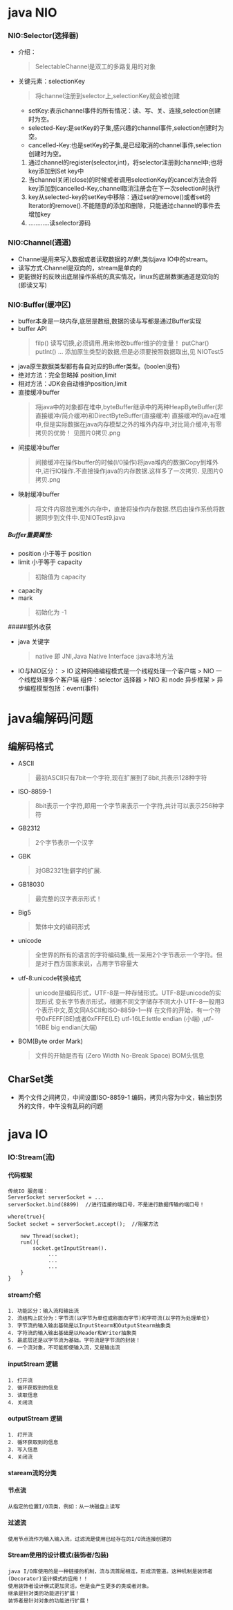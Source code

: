

# java NIO

### NIO:Selector(选择器)
+ 介绍：
    > SelectableChannel是双工的多路复用的对象
+ 关键元素：selectionKey
    > 将channel注册到selector上,selectionKey就会被创建
    + setKey:表示channel事件的所有情况：读、写、关、连接,selection创建时为空。
    + selected-Key:是setKey的子集,感兴趣的channel事件,selection创建时为空。
    + cancelled-Key:也是setKey的子集,是已经取消的channel事件,selection创建时为空。
    1. 通过channel的register(selector,int)，将selector注册到channel中;也将key添加到Set key中
    1. 当channel关闭(close)的时候或者调用selectionKey的cancel方法会将key添加到cancelled-Key,channel取消注册会在下一次selection时执行
    1. key从selected-key的setKey中移除：通过set的remove()或者set的Iterator的remove().不能随意的添加和删除，只能通过channel的事件去增加key
    1. ............读selector源码
    
### NIO:Channel(通道)
+ Channel是用来写入数据或者读取数据的*对象*!,类似java IO中的stream。
+ 读写方式:Channel是双向的，stream是单向的
+ 更能很好的反映出底层操作系统的真实情况，linux的底层数据通道是双向的(即读又写)
### NIO:Buffer(缓冲区)
+ buffer本身是一块内存,底层是数组,数据的读与写都是通过Buffer实现
+ buffer API
    > filp() 读写切换,必须调用.用来修改buffer维护的变量！
    > putChar() putInt() ... 添加原生类型的数据,但是必须要按照数据取出,见 NIOTest5
+ java原生数据类型都有各自对应的Buffer类型。(boolen没有)
+ 绝对方法：完全忽略掉 position,limit
+ 相对方法：JDK会自动维护position,limit
+ 直接缓冲buffer
    > 将java中的对象都在堆中,byteBuffer继承中的两种HeapByteBuffer(非直接缓冲/简介缓冲)和DirectByteBuffer(直接缓冲)
    直接缓冲的java在堆中,但是实际数据在java内存模型之外的堆外内存中,对比简介缓冲,有零拷贝的优势！ 见图片0拷贝.png
+ 间接缓冲buffer    
    > 间接缓冲在操作buffer的时候(I/0操作)将java堆内的数据Copy到堆外中,进行IO操作.不直接操作java的内存数据.这样多了一次拷贝. 见图片0拷贝.png
+ 映射缓冲buffer
    > 将文件内容放到堆外内存中，直接将操作内存数据.然后由操作系统将数据同步到文件中.见NIOTest9.java
##### Buffer重要属性:
+ position  小于等于 position
+ limit 小于等于 capacity 
    > 初始值为 capacity
+ capacity
+ mark
    > 初始化为 -1

#####额外收获
+ java 关键字
    > native  即 JNI,Java Native Interface :java本地方法
+ IO与NIO区分：
      > IO 这种网络编程模式是一个线程处理一个客户端 
      > NIO 一个线程处理多个客户端 组件：selector 选择器
      > NIO 和 node 异步框架
      > 异步编程模型包括：event(事件)

# java编解码问题
## 编解码格式
+ ASCII
    > 最初ASCII只有7bit一个字符,现在扩展到了8bit,共表示128种字符
+ ISO-8859-1
    > 8bit表示一个字符,即用一个字节来表示一个字符,共计可以表示256种字符
+ GB2312
    > 2个字节表示一个汉字
+ GBK
    > 对GB2321生僻字的扩展.    
+ GB18030
    > 最完整的汉字表示形式！
+ Big5
    > 繁体中文的编码形式
+ unicode
    > 全世界的所有的语言的字符编码集,统一采用2个字节表示一个字符。但是对于西方国家来说，占用字节容量大
+ utf-8:unicode转换格式
    > unicode是编码形式，UTF-8是一种存储形式。UTF-8是unicode的实现形式
    > 变长字节表示形式，根据不同文字储存不同大小
    > UTF-8一般用3个表示中文,英文同ASCII和ISO-8859-1一样
    > 在文件的开始，有一个符号0xFEFF(BE)或者0xFFFE(LE) utf-16LE:lettle endian (小端) ,utf-16BE big endian(大端)
+ BOM(Byte order Mark)
    > 文件的开始是否有 (Zero Width No-Break Space) BOM头信息
## CharSet类

+ 两个文件之间拷贝，中间设置ISO-8859-1 编码，拷贝内容为中文，输出到另外的文件，中午没有乱码的问题

# java IO

### IO:Stream(流)
#### 代码框架
    传统IO 服务端：
    ServerSocket serverSocket = ...
    serverSocket.bind(8899)  //进行连接的端口号，不是进行数据传输的端口号！
   
    where(true){
    Socket socket = serverSocket.accept();  //阻塞方法
    
        new Thread(socket);
        run(){
            socket.getInputStream(). 
                 ...
                 ...
                 ...
        }
    }

    
#### stream介绍
    1. 功能区分：输入流和输出流
    2. 流结构上区分为：字节流(以字节为单位或称面向字节)和字符流(以字符为处理单位)
    3. 字节流的输入输出基础是以InputStearm和OutputStearm抽象类
    4. 字符流的输入输出基础是以Reader和Writer抽象类
    5. 最底层还是以字节流为基础。字符流是字节流的封装！
    6. 一个流对象，不可能即使输入流，又是输出流
#### inputStream 逻辑
    1. 打开流
    2. 循环获取到的信息
    3. 读取信息
    4. 关闭流
#### outputStream 逻辑
    1. 打开流
    2. 循环获取到的信息
    3. 写入信息
    4. 关闭流
#### staream流的分类
#### 节点流
    从指定的位置I/O流类，例如：从一块磁盘上读写
#### 过滤流
    使用节点流作为输入输入流，过滤流是使用已经存在的I/O流连接创建的
#### Stream使用的设计模式(装饰者/包装)
    java I/O库使用的是一种链接的机制，流与流首尾相连，形成流管道。这种机制是装饰者(Decorator)设计模式的应用！！
    使用装饰者设计模式更加灵活，但是会产生更多的类或者对象。
    继承是针对类的功能进行扩展！
    装饰者是针对对象的功能进行扩展！

